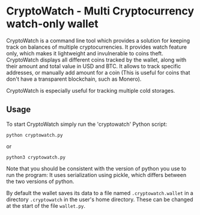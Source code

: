 # CryptoWatch - Multi Cryptocurrency watch-only wallet


CryptoWatch is a command line tool which provides a solution for keeping track on balances of multiple cryptocurrencies.
It provides watch feature only, which makes it lightweight and invulnerable to coins theft.
CryptoWatch displays all different coins tracked by the wallet, along with their amount and total value in USD and BTC.
It allows to track specific addresses, or manually add amount for a coin (This is useful for coins that don't
have a transparent blockchain, such as Monero).

CryptoWatch is especially useful for tracking multiple cold storages.


## Usage

To start CryptoWatch simply run the 'cryptowatch' Python script:
```
python cryptowatch.py
```
or
```
python3 cryptowatch.py
```

Note that you should be consistent with the version of python you use to run the program: 
It uses serialization using pickle, which differs between the two versions of python.

By default the wallet saves its data to a file named `.cryptowatch.wallet` in a directory
`.cryptowatch` in the user's home directory. These can be changed at the start of the file `wallet.py`.

